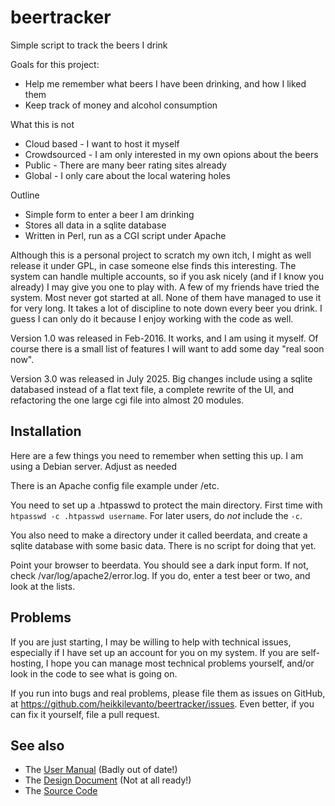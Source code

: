 # beertracker
Simple script to track the beers I drink

Goals for this project:
 - Help me remember what beers I have been drinking, and how I liked them
 - Keep track of money and alcohol consumption

What this is not
 - Cloud based - I want to host it myself
 - Crowdsourced - I am only interested in my own opions about the beers
 - Public - There are many beer rating sites already
 - Global - I only care about the local watering holes

Outline
 - Simple form to enter a beer I am drinking
 - Stores all data in a sqlite database
 - Written in Perl, run as a CGI script under Apache

Although this is a personal project to scratch my own itch, I might as well
release it under GPL, in case someone else finds this interesting. The system
can handle multiple accounts, so if you ask nicely (and if I know you already)
I may give you one to play with. A few of my friends have tried the system.
Most never got started at all. None of them have managed to use it for very
long. It takes a lot of  discipline to note down every beer you drink. I guess
I can only do it because I enjoy working with the code as well.

Version 1.0 was released in Feb-2016. It works, and I am using it myself. Of
course there is a small list of features I will want to add some day "real
soon now".

Version 3.0 was released in July 2025. Big changes include using a sqlite
databased instead of a flat text file, a complete rewrite of the UI, and
refactoring the one large cgi file into almost 20 modules.

## Installation

Here are a few things you need to remember when setting this up. I am using a
Debian server. Adjust as needed

There is an Apache config file example under /etc.

You need to set up a .htpasswd to protect the main directory. First time with
`htpasswd -c .htpasswd username`. For later users, do *not* include the `-c`.

You also need to make a directory under it called beerdata, and create a
sqlite database with some basic data. There is no script for doing that yet.


Point your browser to beerdata. You should see a dark input form. If not, check
/var/log/apache2/error.log. If you do, enter a test beer or two, and look at
the lists.


## Problems
If you are just starting, I may be willing to help with technical issues, especially
if I have set up an account for you on my system. If you are self-hosting, I hope you
can manage most technical problems yourself, and/or look in the code to see what
is going on.

If you run into bugs and real problems, please file them as issues on GitHub, at
https://github.com/heikkilevanto/beertracker/issues. Even better, if you can fix it
yourself, file a pull request.



## See also
 - The [User Manual](./doc/manual.md) (Badly out of date!)
 - The [Design Document](./doc/design.md) (Not at all ready!)
 - The [Source Code](https://github.com/heikkilevanto/beertracker)


